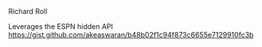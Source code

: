 Richard Roll

Leverages the ESPN hidden API https://gist.github.com/akeaswaran/b48b02f1c94f873c6655e7129910fc3b